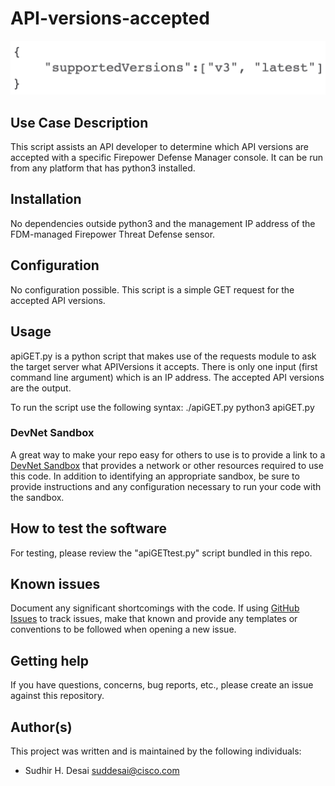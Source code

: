 # API-versions-accepted

![example output in json notation](./output.png)
 
 
## Use Case Description

This script assists an API developer to determine which API versions are accepted with a specific Firepower Defense Manager console.
It can be run from any platform that has python3 installed.


## Installation

No dependencies outside python3 and the management IP address of the FDM-managed Firepower Threat Defense sensor.


## Configuration

No configuration possible. This script is a simple GET request for the accepted API versions.


## Usage

apiGET.py is a python script that makes use of the requests module to ask the target server what APIVersions it accepts.
There is only one input (first command line argument) which is an IP address.
The accepted API versions are the output.

To run the script use the following syntax:
./apiGET.py <IP address of server>
python3 apiGET.py <IP address of server>


### DevNet Sandbox

A great way to make your repo easy for others to use is to provide a link to a [DevNet Sandbox](https://developer.cisco.com/site/sandbox/) that provides a network or other resources required to use this code. In addition to identifying an appropriate sandbox, be sure to provide instructions and any configuration necessary to run your code with the sandbox.


## How to test the software

For testing, please review the "apiGETtest.py" script bundled in this repo.


## Known issues

Document any significant shortcomings with the code. If using [GitHub Issues](https://help.github.com/en/articles/about-issues) to track issues, make that known and provide any templates or conventions to be followed when opening a new issue. 


## Getting help

If you have questions, concerns, bug reports, etc., please create an issue against this repository.


## Author(s)

This project was written and is maintained by the following individuals:

* Sudhir H. Desai <suddesai@cisco.com>
